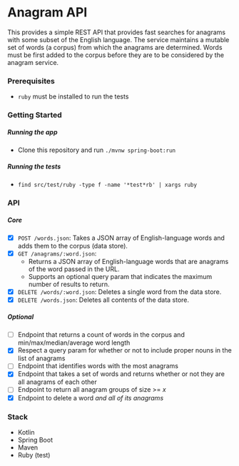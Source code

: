 # Anagram API
This provides a simple REST API that provides fast searches for anagrams with
some subset of the English language. The service maintains a mutable set
of words (a corpus) from which the anagrams are determined. Words must be
first added to the corpus before they are to be considered by the anagram
service.

### Prerequisites
* `ruby` must be installed to run the tests

### Getting Started
##### Running the app
* Clone this repository and run `./mvnw spring-boot:run`
##### Running the tests
* `find src/test/ruby -type f -name '*test*rb' | xargs ruby`

### API
##### Core
- [x] `POST /words.json`: Takes a JSON array of English-language words and adds them to the corpus (data store).
- [x] `GET /anagrams/:word.json`:
  - Returns a JSON array of English-language words that are anagrams of the word passed in the URL.
  - Supports an optional query param that indicates the maximum number of results to return.
- [x] `DELETE /words/:word.json`: Deletes a single word from the data store.
- [x] `DELETE /words.json`: Deletes all contents of the data store.
##### Optional
- [ ] Endpoint that returns a count of words in the corpus and min/max/median/average word length
- [x] Respect a query param for whether or not to include proper nouns in the list of anagrams
- [ ] Endpoint that identifies words with the most anagrams
- [x] Endpoint that takes a set of words and returns whether or not they are all anagrams of each other
- [ ] Endpoint to return all anagram groups of size >= *x*
- [x] Endpoint to delete a word *and all of its anagrams*

### Stack
* Kotlin
* Spring Boot
* Maven
* Ruby (test)